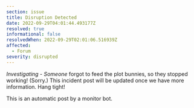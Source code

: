 ```yaml
---
section: issue
title: Disruption Detected
date: 2022-09-29T04:01:44.493177Z
resolved: true
informational: false
resolvedWhen: 2022-09-29T02:01:06.516939Z
affected:
  - Forum
severity: disrupted
---
```

*Investigating* - _Someone_ forgot to feed the plot bunnies, so they stopped working! (Sorry.) This incident post will be updated once we have more information. Hang tight!

This is an automatic post by a monitor bot.
        